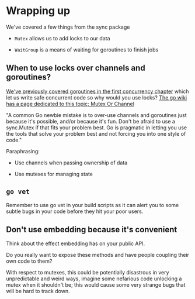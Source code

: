 # Wrapping up

We've covered a few things from the sync package

- `Mutex` allows us to add locks to our data

- `WaitGroup` is a means of waiting for goroutines to finish jobs

## When to use locks over channels and goroutines?

[We've previously covered goroutines in the first concurrency chapter](https://quii.gitbook.io/learn-go-with-tests/go-fundamentals/concurrency) which let us write safe concurrent code so why would you use locks? [The go wiki has a page dedicated to this topic; Mutex Or Channel](https://go.dev/wiki/MutexOrChannel)

"A common Go newbie mistake is to over-use channels and goroutines just because it's possible, and/or because it's fun. Don't be afraid to use a sync.Mutex if that fits your problem best. Go is pragmatic in letting you use the tools that solve your problem best and not forcing you into one style of code."

Paraphrasing:

- Use channels when passing ownership of data

- Use mutexes for managing state

## `go vet`

Remember to use go vet in your build scripts as it can alert you to some subtle bugs in your code before they hit your poor users.

## Don't use embedding because it's convenient

Think about the effect embedding has on your public API.

Do you really want to expose these methods and have people coupling their own code to them?

With respect to mutexes, this could be potentially disastrous in very unpredictable and weird ways, imagine some nefarious code unlocking a mutex when it shouldn't be; this would cause some very strange bugs that will be hard to track down.
